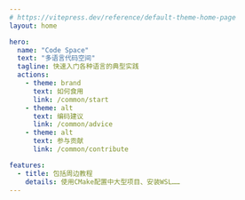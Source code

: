 ```yaml
---
# https://vitepress.dev/reference/default-theme-home-page
layout: home

hero:
  name: "Code Space"
  text: "多语言代码空间"
  tagline: 快速入门各种语言的典型实践
  actions:
    - theme: brand
      text: 如何食用
      link: /common/start
    - theme: alt
      text: 编码建议
      link: /common/advice
    - theme: alt
      text: 参与贡献
      link: /common/contribute

features:
  - title: 包括周边教程
    details: 使用CMake配置中大型项目、安装WSL……
---
```


